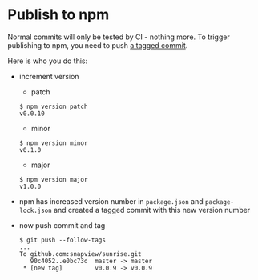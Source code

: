 # Publish to npm

Normal commits will only be tested by CI - nothing more. To trigger publishing
to npm, you need to push [a tagged
commit](https://git-scm.com/book/en/v2/Git-Basics-Tagging).

Here is who you do this:

-   increment version
    -   patch
    ```console
    $ npm version patch
    v0.0.10
    ```
    -   minor
    ```console
    $ npm version minor
    v0.1.0
    ```
    -   major
    ```console
    $ npm version major
    v1.0.0
    ```
-   npm has increased version number in `package.json` and `package-lock.json`
    and created a tagged commit with this new version number

-   now push commit and tag

    ```console
    $ git push --follow-tags
    ...
    To github.com:snapview/sunrise.git
       90c4052..e0bc73d  master -> master
     * [new tag]         v0.0.9 -> v0.0.9

    ```
